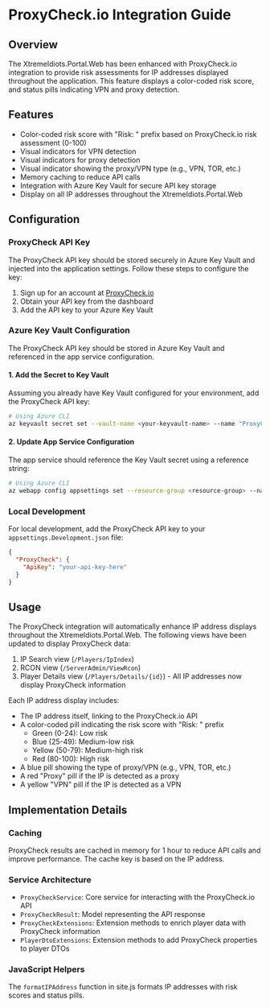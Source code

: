 # ProxyCheck.io Integration Guide

## Overview

The XtremeIdiots.Portal.Web has been enhanced with ProxyCheck.io integration to provide risk assessments for IP addresses displayed throughout the application. This feature displays a color-coded risk score, and status pills indicating VPN and proxy detection.

## Features

- Color-coded risk score with "Risk: " prefix based on ProxyCheck.io risk assessment (0-100)
- Visual indicators for VPN detection
- Visual indicators for proxy detection
- Visual indicator showing the proxy/VPN type (e.g., VPN, TOR, etc.)
- Memory caching to reduce API calls
- Integration with Azure Key Vault for secure API key storage
- Display on all IP addresses throughout the XtremeIdiots.Portal.Web

## Configuration

### ProxyCheck API Key

The ProxyCheck API key should be stored securely in Azure Key Vault and injected into the application settings. Follow these steps to configure the key:

1. Sign up for an account at [ProxyCheck.io](https://proxycheck.io/)
2. Obtain your API key from the dashboard
3. Add the API key to your Azure Key Vault

### Azure Key Vault Configuration

The ProxyCheck API key should be stored in Azure Key Vault and referenced in the app service configuration.

#### 1. Add the Secret to Key Vault

Assuming you already have Key Vault configured for your environment, add the ProxyCheck API key:

```bash
# Using Azure CLI
az keyvault secret set --vault-name <your-keyvault-name> --name "ProxyCheck--ApiKey" --value "<your-proxycheck-api-key>"
```

#### 2. Update App Service Configuration

The app service should reference the Key Vault secret using a reference string:

```bash
# Using Azure CLI
az webapp config appsettings set --resource-group <resource-group> --name <app-service-name> --settings "ProxyCheck:ApiKey=@Microsoft.KeyVault(SecretUri=https://<your-keyvault>.vault.azure.net/secrets/ProxyCheck--ApiKey)"
```

### Local Development

For local development, add the ProxyCheck API key to your `appsettings.Development.json` file:

```json
{
  "ProxyCheck": {
    "ApiKey": "your-api-key-here"
  }
}
```

## Usage

The ProxyCheck integration will automatically enhance IP address displays throughout the XtremeIdiots.Portal.Web. The following views have been updated to display ProxyCheck data:

1. IP Search view (`/Players/IpIndex`)
2. RCON view (`/ServerAdmin/ViewRcon`)
3. Player Details view (`/Players/Details/{id}`) - All IP addresses now display ProxyCheck information

Each IP address display includes:

- The IP address itself, linking to the ProxyCheck.io API
- A color-coded pill indicating the risk score with "Risk: " prefix
  - Green (0-24): Low risk
  - Blue (25-49): Medium-low risk
  - Yellow (50-79): Medium-high risk
  - Red (80-100): High risk
- A blue pill showing the type of proxy/VPN (e.g., VPN, TOR, etc.)
- A red "Proxy" pill if the IP is detected as a proxy
- A yellow "VPN" pill if the IP is detected as a VPN

## Implementation Details

### Caching

ProxyCheck results are cached in memory for 1 hour to reduce API calls and improve performance. The cache key is based on the IP address.

### Service Architecture

- `ProxyCheckService`: Core service for interacting with the ProxyCheck.io API
- `ProxyCheckResult`: Model representing the API response
- `ProxyCheckExtensions`: Extension methods to enrich player data with ProxyCheck information
- `PlayerDtoExtensions`: Extension methods to add ProxyCheck properties to player DTOs

### JavaScript Helpers

The `formatIPAddress` function in site.js formats IP addresses with risk scores and status pills.

